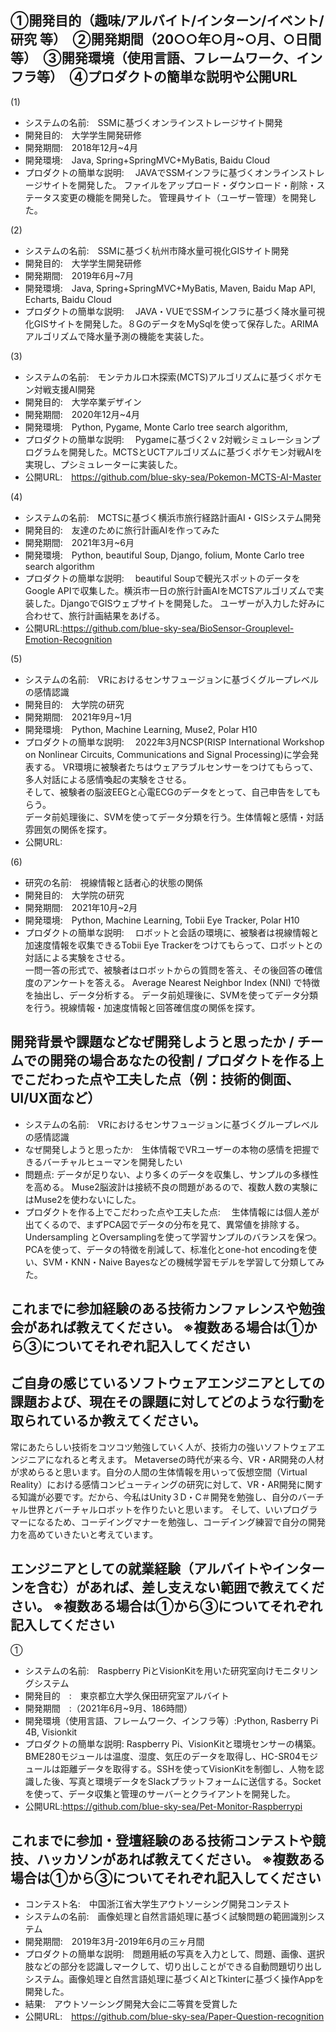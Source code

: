 
## ①開発目的（趣味/アルバイト/インターン/イベント/研究 等）　②開発期間（20○○年○月~○月、○日間等）　③開発環境（使用言語、フレームワーク、インフラ等）　④プロダクトの簡単な説明や公開URL


(1)
- システムの名前:　SSMに基づくオンラインストレージサイト開発
- 開発目的:　大学学生開発研修
- 開発期間:　2018年12月~4月
- 開発環境:　Java, Spring+SpringMVC+MyBatis, Baidu Cloud
- プロダクトの簡単な説明:　
JAVAでSSMインフラに基づくオンラインストレージサイトを開発した。
ファイルをアップロード・ダウンロード・削除・ステータス変更の機能を開発した。
管理員サイト（ユーザー管理）を開発した。

(2)
- システムの名前:　SSMに基づく杭州市降水量可視化GISサイト開発
- 開発目的:　大学学生開発研修 
- 開発期間:　2019年6月~7月
- 開発環境:　Java, Spring+SpringMVC+MyBatis, Maven, Baidu Map API, Echarts, Baidu Cloud
- プロダクトの簡単な説明:　
JAVA・VUEでSSMインフラに基づく降水量可視化GISサイトを開発した。８GのデータをMySqlを使って保存した。ARIMAアルゴリズムで降水量予測の機能を実装した。

(3)
- システムの名前:　モンテカルロ木探索(MCTS)アルゴリズムに基づくポケモン対戦支援AI開発 
- 開発目的:　大学卒業デザイン 
- 開発期間:　2020年12月~4月
- 開発環境:　Python, Pygame, Monte Carlo tree search algorithm,
- プロダクトの簡単な説明:　
Pygameに基づく2 v 2対戦シミュレーションプログラムを開発した。MCTSとUCTアルゴリズムに基づくポケモン対戦AIを実現し、プシミュレーターに実装した。
- 公開URL:　https://github.com/blue-sky-sea/Pokemon-MCTS-AI-Master

(4)
- システムの名前:　MCTSに基づく横浜市旅行経路計画AI・GISシステム開発
- 開発目的:　友達のために旅行計画AIを作ってみた
- 開発期間:　2021年3月~6月
- 開発環境:　Python, beautiful Soup, Django, folium, Monte Carlo tree search algorithm
- プロダクトの簡単な説明:　
beautiful Soupで観光スポットのデータをGoogle APIで収集した。横浜市一日の旅行計画AIをMCTSアルゴリズムで実装した。DjangoでGISウェブサイトを開発した。
ユーザーが入力した好みに合わせて、旅行計画結果をあげる。
- 公開URL:https://github.com/blue-sky-sea/BioSensor-Grouplevel-Emotion-Recognition

(5)
- システムの名前:　VRにおけるセンサフュージョンに基づくグループレベルの感情認識
- 開発目的:　大学院の研究
- 開発期間:　2021年9月~1月
- 開発環境:　Python, Machine Learning, Muse2, Polar H10
- プロダクトの簡単な説明:　
2022年3月NCSP(RISP International Workshop on Nonlinear Circuits, Communications and Signal Processing)に学会発表する。
VR環境に被験者たちはウェアラブルセンサーをつけてもらって、多人対話による感情喚起の実験をさせる。  
そして、被験者の脳波EEGと心電ECGのデータをとって、自己申告をしてもらう。  
データ前処理後に、SVMを使ってデータ分類を行う。生体情報と感情・対話雰囲気の関係を探す。 
- 公開URL:　

(6)
- 研究の名前:　視線情報と話者心的状態の関係
- 開発目的:　大学院の研究
- 開発期間:　2021年10月~2月
- 開発環境:　Python, Machine Learning, Tobii Eye Tracker, Polar H10
- プロダクトの簡単な説明:　
ロボットと会話の環境に、被験者は視線情報と加速度情報を収集できるTobii Eye Trackerをつけてもらって、ロボットとの対話による実験をさせる。  
一問一答の形式で、被験者はロボットからの質問を答え、その後回答の確信度のアンケートを答える。
Average Nearest Neighbor Index (NNI) で特徴を抽出し、データ分析する。
データ前処理後に、SVMを使ってデータ分類を行う。視線情報・加速度情報と回答確信度の関係を探す。 

## 開発背景や課題などなぜ開発しようと思ったか / チームでの開発の場合あなたの役割 / プロダクトを作る上でこだわった点や工夫した点（例：技術的側面、UI/UX面など）
- システムの名前:　VRにおけるセンサフュージョンに基づくグループレベルの感情認識
- なぜ開発しようと思ったか:　生体情報でVRユーザーの本物の感情を把握できるバーチャルヒューマンを開発したい
- 問題点:
データが足りない、より多くのデータを収集し、サンプルの多様性を高める。
Muse2脳波計は接続不良の問題があるので、複数人数の実験にはMuse2を使わないにした。
- プロダクトを作る上でこだわった点や工夫した点:　
生体情報には個人差が出てくるので、まずPCA図でデータの分布を見て、異常値を排除する。
Undersampling とOversamplingを使って学習サンプルのバランスを保つ。
PCAを使って、データの特徴を削減して、标准化とone-hot encodingを使い、SVM・KNN・Naive Bayesなどの機械学習モデルを学習して分類してみた。


## これまでに参加経験のある技術カンファレンスや勉強会があれば教えてください。 ※複数ある場合は①から③についてそれぞれ記入してください

## ご自身の感じているソフトウェアエンジニアとしての課題および、現在その課題に対してどのような行動を取られているか教えてください。
常にあたらしい技術をコツコツ勉強していく人が、技術力の強いソフトウェアエンジニアになれると考えます。
Metaverseの時代が来る今、VR・AR開発の人材が求めらると思います。自分の人間の生体情報を用いって仮想空間（Virtual Reality）における感情コンピューティングの研究に対して、VR・AR開発に関する知識が必要です。だから、今私はUnity３D・C＃開発を勉強し、自分のバーチャル世界とバーチャルロボットを作りたいと思います。
そして、いいプログラマーになるため、コーデイングマナーを勉強し、コーデイング練習で自分の開発力を高めていきたいと考えています。

## エンジニアとしての就業経験（アルバイトやインターンを含む）があれば、差し支えない範囲で教えてください。 ※複数ある場合は①から③についてそれぞれ記入してください
①
- システムの名前:　Raspberry PiとVisionKitを用いた研究室向けモニタリングシステム
- 開発目的　:　東京都立大学久保田研究室アルバイト
- 開発期間　:（2021年6月~9月、186時間）　
- 開発環境（使用言語、フレームワーク、インフラ等）:Python, Rasberry Pi 4B, Visionkit
- プロダクトの簡単な説明:
Raspberry Pi、VisionKitと環境センサーの構築。BME280モジュールは温度、湿度、気圧のデータを取得し、HC-SR04モジュールは距離データを取得する。SSHを使ってVisionKitを制御し、人物を認識した後、写真と環境データをSlackプラットフォームに送信する。Socketを使って、データ収集と管理のサーバーとクライアントを開発した。
- 公開URL:https://github.com/blue-sky-sea/Pet-Monitor-Raspberrypi

## これまでに参加・登壇経験のある技術コンテストや競技、ハッカソンがあれば教えてください。 ※複数ある場合は①から③についてそれぞれ記入してください
- コンテスト名:　中国浙江省大学生アウトソーシング開発コンテスト
- システムの名前:　画像処理と自然言語処理に基づく試験問題の範囲識別システム
- 開発期間:　2019年3月-2019年6月の三ヶ月間
- プロダクトの簡単な説明:　問題用紙の写真を入力として、問題、画像、選択肢などの部分を認識しマークして、切り出しことができる自動問題切り出しシステム。画像処理と自然言語処理に基づくAIとTkinterに基づく操作Appを開発した。
- 結果:　アウトソーシング開発大会に二等賞を受賞した
- 公開URL:　https://github.com/blue-sky-sea/Paper-Question-recognition
